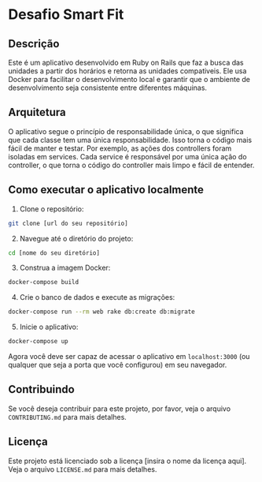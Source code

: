 # Desafio Smart Fit

## Descrição

Este é um aplicativo desenvolvido em Ruby on Rails que faz a busca das unidades a partir dos horários e retorna as unidades compativeis. Ele usa Docker para facilitar o desenvolvimento local e garantir que o ambiente de desenvolvimento seja consistente entre diferentes máquinas.

## Arquitetura

O aplicativo segue o princípio de responsabilidade única, o que significa que cada classe tem uma única responsabilidade. Isso torna o código mais fácil de manter e testar. Por exemplo, as ações dos controllers foram isoladas em services. Cada service é responsável por uma única ação do controller, o que torna o código do controller mais limpo e fácil de entender.

## Como executar o aplicativo localmente

1. Clone o repositório:

```bash
git clone [url do seu repositório]
```

2. Navegue até o diretório do projeto:

```bash
cd [nome do seu diretório]
```

3. Construa a imagem Docker:

```bash
docker-compose build
```

4. Crie o banco de dados e execute as migrações:

```bash
docker-compose run --rm web rake db:create db:migrate
```

5. Inicie o aplicativo:

```bash
docker-compose up
```

Agora você deve ser capaz de acessar o aplicativo em `localhost:3000` (ou qualquer que seja a porta que você configurou) em seu navegador.

## Contribuindo

Se você deseja contribuir para este projeto, por favor, veja o arquivo `CONTRIBUTING.md` para mais detalhes.

## Licença

Este projeto está licenciado sob a licença [insira o nome da licença aqui]. Veja o arquivo `LICENSE.md` para mais detalhes.
